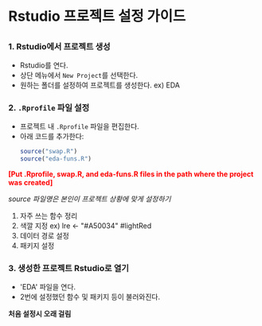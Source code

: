 # Rstudio 프로젝트 설정 가이드

## 

### 1. Rstudio에서 프로젝트 생성
- Rstudio를 연다.
- 상단 메뉴에서 `New Project`를 선택한다.
- 원하는 폴더를 설정하여 프로젝트를 생성한다. ex) EDA

### 2. `.Rprofile` 파일 설정
- 프로젝트 내 `.Rprofile` 파일을 편집한다.
- 아래 코드를 추가한다:
  ```R
  source("swap.R")
  source("eda-funs.R")

<span style="color: red;"><strong>[Put .Rprofile, swap.R, and eda-funs.R files in the path where the project was created]</strong></span>

*source 파일명은 본인이 프로젝트 상황에 맞게 설정하기*
1. 자주 쓰는 함수 정리
2. 색깔 지정 ex) lre <- "#A50034" #lightRed
3. 데이터 경로 설정
4. 패키지 설정

### 3. 생성한 프로젝트 Rstudio로 열기
- 'EDA' 파일을 연다.
- 2번에 설정했던 함수 및 패키지 등이 불러와진다.

**처음 설정시 오래 걸림**

